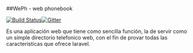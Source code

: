 ﻿##WePh - web phonebook

[![Build Status](https://travis-ci.org/jovib/weph.svg?branch=master)](https://travis-ci.org/jovib/weph)[![Gitter](https://badges.gitter.im/Join%20Chat.svg)](https://gitter.im/jovib/weph?utm_source=badge&utm_medium=badge&utm_campaign=pr-badge)

Es una aplicación web que tiene como sencilla función, la de servir como un simple directorio telefonico web, con el fin de provar todas las caracteristicas que ofrece laravel.
